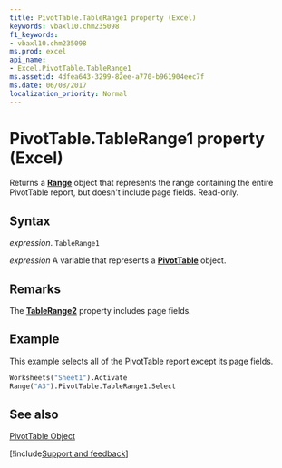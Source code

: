 ```yaml
---
title: PivotTable.TableRange1 property (Excel)
keywords: vbaxl10.chm235098
f1_keywords:
- vbaxl10.chm235098
ms.prod: excel
api_name:
- Excel.PivotTable.TableRange1
ms.assetid: 4dfea643-3299-82ee-a770-b961904eec7f
ms.date: 06/08/2017
localization_priority: Normal
---
```



# PivotTable.TableRange1 property (Excel)

Returns a  **[Range](Excel.Range(object).md)** object that represents the range containing the entire PivotTable report, but doesn't include page fields. Read-only.


## Syntax

_expression_. `TableRange1`

_expression_ A variable that represents a **[PivotTable](Excel.PivotTable.md)** object.


## Remarks

The  **[TableRange2](Excel.PivotTable.TableRange2.md)** property includes page fields.


## Example

This example selects all of the PivotTable report except its page fields.


```vb
Worksheets("Sheet1").Activate 
Range("A3").PivotTable.TableRange1.Select
```


## See also


[PivotTable Object](Excel.PivotTable.md)

[!include[Support and feedback](~/includes/feedback-boilerplate.md)]